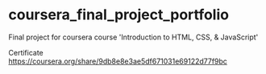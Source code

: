# coursera_final_project_portfolio

Final project for coursera course 'Introduction to HTML, CSS, & JavaScript'

Certificate https://coursera.org/share/9db8e8e3ae5df671031e69122d77f9bc
